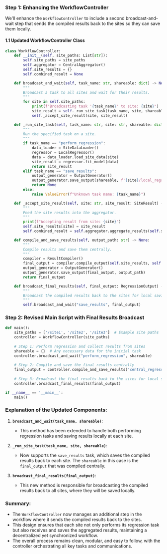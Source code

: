 ### Step 1: **Enhancing the WorkflowController**

We'll enhance the `WorkflowController` to include a second broadcast-and-wait step that sends the compiled results back to the sites so they can save them locally.

#### **1.1 Updated WorkflowController Class**

```python
class WorkflowController:
    def __init__(self, site_paths: List[str]):
        self.site_paths = site_paths
        self.aggregator = CentralAggregator()
        self.site_results = {}
        self.combined_result = None

    def broadcast_and_wait(self, task_name: str, shareable: dict) -> None:
        """
        Broadcast a task to all sites and wait for their results.
        """
        for site in self.site_paths:
            print(f"Broadcasting task '{task_name}' to site: {site}")
            site_result = self._run_site_task(task_name, site, shareable)
            self._accept_site_result(site, site_result)

    def _run_site_task(self, task_name: str, site: str, shareable: dict) -> Union[SiteResult, None]:
        """
        Run the specified task on a site.
        """
        if task_name == "perform_regression":
            data_loader = SiteDataLoader()
            regressor = LocalRegressor()
            data = data_loader.load_site_data(site)
            site_result = regressor.fit_model(data)
            return site_result
        elif task_name == "save_results":
            output_generator = OutputGenerator()
            output_generator.save_output(shareable, f'{site}/local_regression_results.json')
            return None
        else:
            raise ValueError(f"Unknown task name: {task_name}")

    def _accept_site_result(self, site: str, site_result: SiteResult) -> None:
        """
        Feed the site results into the aggregator.
        """
        print(f"Accepting result from site: {site}")
        self.site_results[site] = site_result
        self.combined_result = self.aggregator.aggregate_results(self.site_results)

    def compile_and_save_results(self, output_path: str) -> None:
        """
        Compile results and save them centrally.
        """
        compiler = ResultCompiler()
        final_output = compiler.compile_output(self.site_results, self.combined_result)
        output_generator = OutputGenerator()
        output_generator.save_output(final_output, output_path)
        return final_output

    def broadcast_final_results(self, final_output: RegressionOutput) -> None:
        """
        Broadcast the compiled results back to the sites for local saving.
        """
        self.broadcast_and_wait("save_results", final_output)
```

### Step 2: **Revised Main Script with Final Results Broadcast**

```python
def main():
    site_paths = ['/site1', '/site2', '/site3']  # Example site paths
    controller = WorkflowController(site_paths)
    
    # Step 1: Perform regression and collect results from sites
    shareable = {}  # Any necessary data for the initial task
    controller.broadcast_and_wait("perform_regression", shareable)
    
    # Step 2: Compile and save the final results centrally
    final_output = controller.compile_and_save_results('central_regression_results.json')
    
    # Step 3: Broadcast the final results back to the sites for local saving
    controller.broadcast_final_results(final_output)

if __name__ == '__main__':
    main()
```

### Explanation of the Updated Components:

1. **`broadcast_and_wait(task_name, shareable)`**:
   - This method has been extended to handle both performing regression tasks and saving results locally at each site.

2. **`_run_site_task(task_name, site, shareable)`**:
   - Now supports the `save_results` task, which saves the compiled results back to each site. The `shareable` in this case is the `final_output` that was compiled centrally.

3. **`broadcast_final_results(final_output)`**:
   - This new method is responsible for broadcasting the compiled results back to all sites, where they will be saved locally.

### Summary:

- The `WorkflowController` now manages an additional step in the workflow where it sends the compiled results back to the sites.
- This design ensures that each site not only performs its regression task but also receives and saves the aggregated results, maintaining a decentralized yet synchronized workflow.
- The overall process remains clean, modular, and easy to follow, with the controller orchestrating all key tasks and communications.